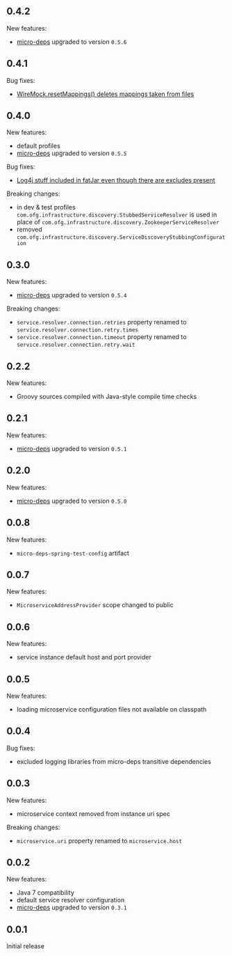 0.4.2
-----
New features:
* [micro-deps](https://github.com/4finance/micro-deps) upgraded to version `0.5.6`

0.4.1
-----
Bug fixes:
* [WireMock.resetMappings() deletes mappings taken from files](https://github.com/4finance/micro-deps-spring-config/issues/3)

0.4.0
-----
New features:
* default profiles
* [micro-deps](https://github.com/4finance/micro-deps) upgraded to version `0.5.5`

Bug fixes:
* [Log4j stuff included in fatJar even though there are excludes present](https://github.com/4finance/micro-deps-spring-config/issues/1)

Breaking changes:
* in dev & test profiles `com.ofg.infrastructure.discovery.StubbedServiceResolver` is used in place of `com.ofg.infrastructure.discovery.ZookeeperServiceResolver`
* removed `com.ofg.infrastructure.discovery.ServiceDiscoveryStubbingConfiguration`

0.3.0
-----
New features:
* [micro-deps](https://github.com/4finance/micro-deps) upgraded to version `0.5.4`

Breaking changes:
* `service.resolver.connection.retries` property renamed to `service.resolver.connection.retry.times`
* `service.resolver.connection.timeout` property renamed to `service.resolver.connection.retry.wait`

0.2.2
-----
New features:
* Groovy sources compiled with Java-style compile time checks 

0.2.1
-----
New features:
* [micro-deps](https://github.com/4finance/micro-deps) upgraded to version `0.5.1`

0.2.0
-----
New features:
* [micro-deps](https://github.com/4finance/micro-deps) upgraded to version `0.5.0`

0.0.8
-----
New features:
* `micro-deps-spring-test-config` artifact 

0.0.7
-----
New features:
* `MicroserviceAddressProvider` scope changed to public

0.0.6
-----
New features:
* service instance default host and port provider

0.0.5
-----
New features:
* loading microservice configuration files not available on classpath

0.0.4
-----
Bug fixes:
* excluded logging libraries from micro-deps transitive dependencies

0.0.3
-----
New features:
* microservice context removed from instance uri spec

Breaking changes:
* `microservice.uri` property renamed to `microservice.host`

0.0.2
-----
New features:
* Java 7 compatibility
* default service resolver configuration
* [micro-deps](https://github.com/4finance/micro-deps) upgraded to version `0.3.1`

0.0.1
-----
Initial release